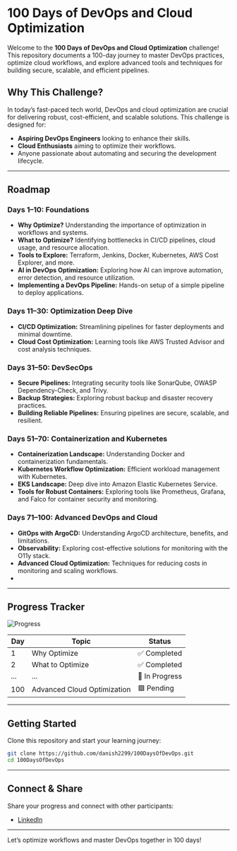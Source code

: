 # 100 Days of DevOps and Cloud Optimization

Welcome to the **100 Days of DevOps and Cloud Optimization** challenge! This repository documents a 100-day journey to master DevOps practices, optimize cloud workflows, and explore advanced tools and techniques for building secure, scalable, and efficient pipelines.

## **Why This Challenge?**
In today’s fast-paced tech world, DevOps and cloud optimization are crucial for delivering robust, cost-efficient, and scalable solutions. This challenge is designed for:

- **Aspiring DevOps Engineers** looking to enhance their skills.
- **Cloud Enthusiasts** aiming to optimize their workflows.
- Anyone passionate about automating and securing the development lifecycle.

---

## **Roadmap**
### **Days 1–10: Foundations**
- **Why Optimize?** Understanding the importance of optimization in workflows and systems.
- **What to Optimize?** Identifying bottlenecks in CI/CD pipelines, cloud usage, and resource allocation.
- **Tools to Explore:** Terraform, Jenkins, Docker, Kubernetes, AWS Cost Explorer, and more.
- **AI in DevOps Optimization:** Exploring how AI can improve automation, error detection, and resource utilization.
- **Implementing a DevOps Pipeline:** Hands-on setup of a simple pipeline to deploy applications.

### **Days 11–30: Optimization Deep Dive**
- **CI/CD Optimization:** Streamlining pipelines for faster deployments and minimal downtime.
- **Cloud Cost Optimization:** Learning tools like AWS Trusted Advisor and cost analysis techniques.

### **Days 31–50: DevSecOps**
- **Secure Pipelines:** Integrating security tools like SonarQube, OWASP Dependency-Check, and Trivy.
- **Backup Strategies:** Exploring robust backup and disaster recovery practices.
- **Building Reliable Pipelines:** Ensuring pipelines are secure, scalable, and resilient.

### **Days 51–70: Containerization and Kubernetes**
- **Containerization Landscape:** Understanding Docker and containerization fundamentals.
- **Kubernetes Workflow Optimization:** Efficient workload management with Kubernetes.
- **EKS Landscape:** Deep dive into Amazon Elastic Kubernetes Service.
- **Tools for Robust Containers:** Exploring tools like Prometheus, Grafana, and Falco for container security and monitoring.

### **Days 71–100: Advanced DevOps and Cloud**
- **GitOps with ArgoCD:** Understanding ArgoCD architecture, benefits, and limitations.
- **Observability:** Exploring cost-effective solutions for monitoring with the O11y stack.
- **Advanced Cloud Optimization:** Techniques for reducing costs in monitoring and scaling workflows.
- 
---

## **Progress Tracker**
![Progress](https://img.shields.io/badge/Progress-0%25-blue)

| Day | Topic                                 | Status     |
|-----|---------------------------------------|------------|
| 1   | Why Optimize                          | ✅ Completed |
| 2   | What to Optimize                      | ✅ Completed |
| ... | ...                                   | 🚧 In Progress |
| 100 | Advanced Cloud Optimization           | 🟩 Pending   |

---

## **Getting Started**
Clone this repository and start your learning journey:
```bash
git clone https://github.com/danish2299/100DaysOfDevOps.git
cd 100DaysOfDevOps
```

---

## **Connect & Share**
Share your progress and connect with other participants:
- [LinkedIn](www.linkedin.com/in/danish-buksh-b11a27280)

---

Let’s optimize workflows and master DevOps together in 100 days!
